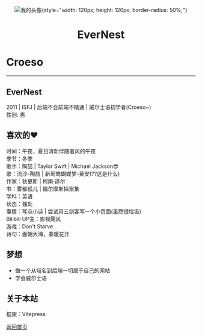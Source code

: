 <div align="center">

![我的头像](/img/avatar.jpg){style="width: 120px; height: 120px; border-radius: 50%;"}

# EverNest

</div>

# Croeso
***

## EverNest
2011 | ISFJ | 后端不会前端不精通 | 威尔士语初学者(Croeso~)<br>
性别: 男

## 喜欢的❤
时间：午夜，夏日清新伴随着风的午夜  
季节：冬季  
歌手：陶喆 | Taylor Swift | Michael Jackson😎  
歌：流沙-陶喆 | 新鸳鸯蝴蝶梦-黄安(??这是什么)  
作家：狄更斯 | 柯南·道尔  
书：雾都孤儿 | 福尔摩斯探案集  
学科：英语  
状态：独处  
事情：写点小诗 | 尝试用三剑客写一个小页面(虽然很垃圾)  
Bilibili UP主：影视飓风  
游戏：Don't Starve  
诗句：面朝大海，春暖花开

## 梦想
- 做一个从域名到后端一切属于自己的网站
- 学会威尔士语

## 关于本站
框架：Vitepress

[返回首页](/)
